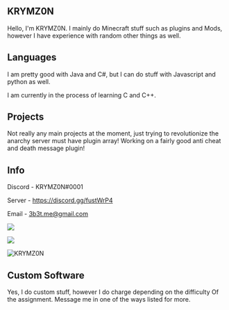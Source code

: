 ## KRYMZ0N
Hello, I'm KRYMZ0N. I mainly do Minecraft stuff such as plugins and Mods, however I have experience with random other things as well.
## Languages
I am pretty good with Java and C#, but I can do stuff with Javascript and python as well.

I am currently in the process of learning C and C++.

## Projects
Not really any main projects at the moment, just trying to revolutionize the anarchy server must have plugin array! 
Working on a fairly good anti cheat and death message plugin!

## Info
Discord - KRYMZ0N#0001

Server - https://discord.gg/fustWrP4

Email - 3b3t.me@gmail.com

<p><img align="center" s<p align="center"><img align="center" src="https://github-readme-stats.vercel.app/api?username=KRYMZ0N&theme=jolly&show_icons=true)"></p>

<p><img align="center" s<p align="center"><img align="center" src="https://github-readme-stats.vercel.app/api/top-langs/?username=KRYMZ0N&layout=compact&text_color=5baddf&icon_color=FFF&theme=jolly""></p>
  
  <p> <img src="https://komarev.com/ghpvc/?username=KRYMZ0N" alt="KRYMZ0N" /> </p>

## Custom Software
Yes, I do custom stuff, however I do charge depending on the difficulty
Of the assignment. Message me in one of the ways listed for more.


